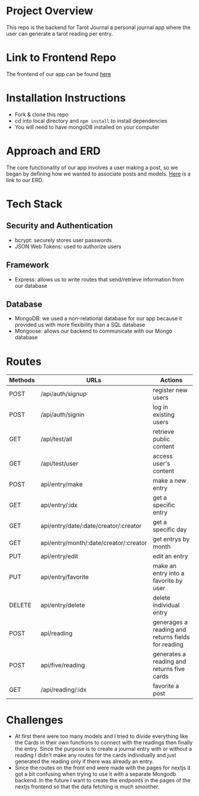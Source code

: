 # Project Overview
This repo is the backend for Tarot Journal a personal journal app where the user can generate a tarot reading per entry.

# Link to Frontend Repo
The frontend of our app can be found [here](https://github.com/regularvanessaperson/frontend-next-tarot)


# Installation Instructions
- Fork & clone this repo
- cd into local directory and `npm install` to install dependencies
- You will need to have mongoDB installed on your computer

# Approach and ERD
The core functionality of our app involves a user making a post, so we began by defining how we wanted to associate posts and models. [Here](https://lucid.app/lucidchart/invitations/accept/8a5ee3bc-9af1-4987-b8d1-c4cc620a7719) is a link to our ERD.

# Tech Stack
## Security and Authentication
- bcrypt: securely stores user passwords
- JSON Web Tokens: used to authorize users

## Framework
- Express: allows us to write routes that send/retrieve information from our database

## Database
- MongoDB: we used a non-relational database for our app because it provided us with more flexibility than a SQL database
- Mongoose: allows our backend to communicate with our Mongo database

# Routes
Methods | URLs | Actions
--------|------|---------
POST  | /api/auth/signup | register new users
POST  | /api/auth/signin | log in existing users
GET   | /api/test/all    | retrieve public content
GET   | /api/test/user   | access user's content
POST  | api/entry/make   | make a new entry
GET   | api/entry/:idx   | get a specific entry
GET   | api/entry/date/:date/creator/:creator   | get a specific day
GET   | api/entry/month/:date/creator/:creator| get entrys by month
PUT   | api/entry/edit  | edit an entry
PUT   | api/entry/favorite   | make an entry into a favorite by user
DELETE   | api/entry/delete | delete individual entry
POST  | api/reading | generages a reading and returns fields for reading
POST   | api/five/reading | generates a reading and returns five cards 
GET  | /api/reading/:idx | favorite a post 


# Challenges
- At first there were too many models and I tried to divide everything like the Cards in their own functions to connect with the readings then finally the entry. Since the purpose is to create a journal entry with or without a reading I didn't make any routes for the cards individually and just generated the reading only if there was already an entry. 
- Since the routes on the front end were made with the pages for nextjs it got a bit confusing when trying to use it with a separate Mongodb backend. In the future I want to create the endpoints in the pages of the nextjs frontend so that the data fetching is much smoother.
